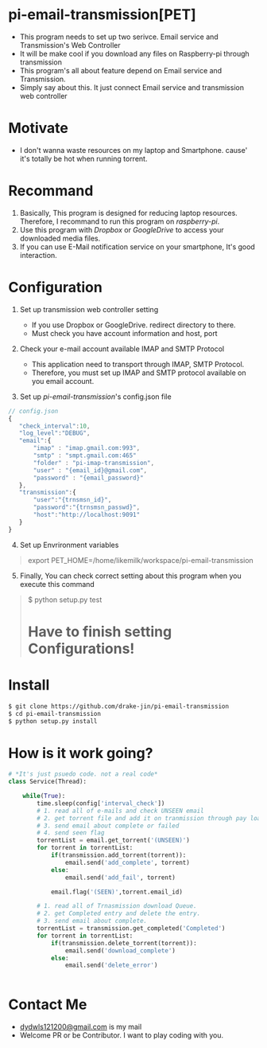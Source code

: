 # pi-email-transmission[PET] 

 - This program needs to set up two serivce. Email service and Transmission's Web Controller
 - It will be make cool if you download any files on Raspberry-pi through transmission 
 - This program's all about feature depend on Email service and Transmission.
 - Simply say about this. It just connect Email service and transmission web controller

# Motivate

 - I don't wanna waste resources on my laptop and Smartphone. cause' it's totally be hot when running torrent. 

# Recommand
   
1. Basically, This program is designed for reducing laptop resources. Therefore, I recommand to run this program on *raspberry-pi*.
2. Use this program with *Dropbox* or *GoogleDrive* to access your downloaded media files. 
3. If you can use E-Mail notification service on your smartphone, It's good interaction.

# Configuration

1. Set up transmission web controller setting

    - If you use Dropbox or GoogleDrive. redirect directory to there.
    - Must check you have account information and host, port

2. Check your e-mail account available IMAP and SMTP Protocol
    
    - This application need to transport through IMAP, SMTP Protocol.
    - Therefore, you must set up IMAP and SMTP protocol available on you email account.

3. Set up *pi-email-transmission*'s config.json file
 ``` js
// config.json
{
    "check_interval":10,
    "log_level":"DEBUG",
    "email":{
        "imap" : "imap.gmail.com:993",
        "smtp" : "smpt.gmail.com:465"
        "folder" : "pi-imap-transmission",
        "user" : "{email_id}@gmail.com",
        "password" : "{email_password}"
    },
    "transmission":{
        "user":"{trnsmsn_id}",
        "password":"{trnsmsn_passwd}",
        "host":"http://localhost:9091"
    }
}
  ```

4. Set up Envrironment variables 
> export PET_HOME=/home/likemilk/workspace/pi-email-transmission
 
5. Finally, You can check correct setting about this program when you execute this command
> $ python setup.py test
> # Have to finish setting Configurations! 

# Install 

 ``` bash
$ git clone https://github.com/drake-jin/pi-email-transmission
$ cd pi-email-transmission
$ python setup.py install
 ```

# How is it work going?

``` python
# *It's just psuedo code. not a real code*
class Service(Thread):

    while(True):
        time.sleep(config['interval_check'])
        # 1. read all of e-mails and check UNSEEN email 
        # 2. get torrent file and add it on tranmission through pay load
        # 3. send email about complete or failed
        # 4. send seen flag
        torrentList = email.get_torrent('(UNSEEN)')
        for torrent in torrentList:
            if(transmission.add_torrent(torrent)):
                email.send('add_complete', torrent)
            else:
                email.send('add_fail', torrent)

            email.flag('(SEEN)',torrent.email_id)

        # 1. read all of Trnasmission download Queue.
        # 2. get Completed entry and delete the entry.
        # 3. send email about complete.       
        torrentList = transmission.get_completed('Completed')
        for torrent in torrentList:
            if(transmission.delete_torrent(torrent)):
                email.send('download_complete')
            else:
                email.send('delete_error')
             
```

# Contact Me 
 - [dydwls121200@gmail.com](dydwls121200@gmail.com) is my mail
 - Welcome PR or be Contributor. I want to play coding with you.
